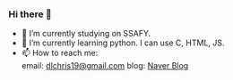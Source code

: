 ### Hi there 👋

- 🔭 I’m currently studying on SSAFY.
- 🌱 I’m currently learning python.
      I can use C, HTML, JS. 
- 📫 How to reach me:  
  email: dlchris19@gmail.com
  blog:  [Naver Blog](https://blog.naver.com/chris_iari)
 <!--  [![Velog's GitHub stats](https://velog-readme-stats.vercel.app/api/list?name=eungyeole)](https://velog.io/@eungyeole)
  
  [![naver's GitHub stats](https://naver-readme-stats.vercel.app/api?name=dlchris7)](https://blog.naver.com/chris_iari)
  -->
 
<!--
**ZXLeeChris/ZXLeeChris** is a ✨ _special_ ✨ repository because its `README.md` (this file) appears on your GitHub profile.

Here are some ideas to get you started:

- 🔭 I’m currently working on ...
- 🌱 I’m currently learning ...
- 👯 I’m looking to collaborate on ...
- 🤔 I’m looking for help with ...
- 💬 Ask me about ...
- 📫 How to reach me: ...
- 😄 Pronouns: ...
- ⚡ Fun fact: ...
-->
